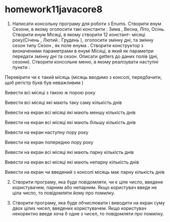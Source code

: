 # homework11javacore8

1) Написати консольну програму для роботи з Enums. Створити енум Сезони, в якому оголосити такі константи : 
Зима , Весна, Літо, Осінь. Створити енум Місяці, в якому створити 12 констант- місяці року(Січень , Лютий.. Грудень ),
оголосити змінну дні, та змінну сезон типу Сезон , як поле енума . Створити конструктор з визначеними параметрами в 
енумі Місяці, в який як параметри передати змінну дні та сезон. Описати getters до даних полів (дні, сезони). 
Створити консольне меню, в якому реалізувати наступні пункти :

Перевірити чи є такий місяць (місяць вводимо з консолі, передбачити, щоб регістр букв був неважливим )

Вивести всі місяці з такою ж порою року

Вивести всі місяці які мають таку саму кількість днів

Вивести на екран всі місяці які мають меншу кількість днів

Вивести на екран всі місяці які мають більшу кількість днів

Вивести на екран наступну пору року

Вивести на екран попередню пору року

Вивести на екран всі місяці які мають парну кількість днів

Вивести на екран всі місяці які мають непарну кількість днів

Вивести на екран чи введений з консолі місяць має парну кількість днів


2) Створити програму, яка буде повідомляти, чи є ціле число, введене користувачем, парним або непарним. 
Якщо користувач введе не ціла число, то повідомляти йому про помилку.

3) Створити програму, яка буде обчислювати і виводити на екран суму двох цілих чисел, введених користувачем. 
Якщо користувач некоректно введе хоча б одне з чисел, то повідомляти про помилку.

